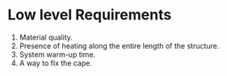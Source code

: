 # Low level Requirements

1. Material quality.
2. Presence of heating along the entire length of the structure.
3. System warm-up time.
4. A way to fix the cape.
